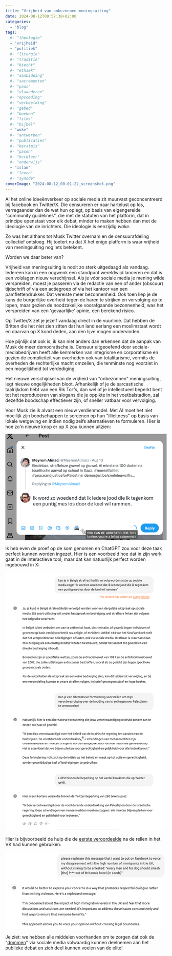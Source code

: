 ```yaml
---
title: "Vrijheid van onbezonnen meningsuiting"
date: 2024-08-12T00:57:38+02:00
categories: 
  - "blog"
tags:
  #- "theologie"
  - "vrijheid"
  - "politiek"
  #- "liturgie"
  #- "traditie"
  #- "biecht"
  #- "ethiek"
  #- "aanbidding"
  #- "sacramenten"
  #- "paus"
  #- "vlaanderen"
  #- "opvoeding"
  #- "verbeelding"
  #- "gebed"
  #- "boeken"
  #- "films"
  #- "bijbel"
  - "woke"
  #- "antwerpen"
  #- "publicaties"
  #- "kerstmis"
  #- "pasen"
  #- "kerkleer"
  #- "onderwijs"
  - "islam"
  #- "leven"
  #- "synode"
coverImage: "2024-08-12_00-01-22_screenshot.png"
---
```


Al het online ideeënverkeer op sociale media zit muurvast geconcentreerd bij facebook en Twitter/X. Die censureren er naar hartelust op los, verregaander dan de wet hun oplegt, op basis van eigengereide "community guidelines", die met de statuten van het platform, dat in principe openstaat voor elk debat, minder te maken hebben dan met de ideologie van de inrichters. Die ideologie is eenzijdig *woke*.

Zo was het althans tot Musk Twitter overnam en de censuurafdeling collectief ontsloeg. Hij toetert nu dat X het enige platform is waar vrijheid van meningsuiting nog iets betekent.

Worden we daar beter van?

Vrijheid van meningsuiting is nooit zo sterk uitgedaagd als vandaag. Iedereen kan in een oogwenk een standpunt wereldwijd lanceren en dat is een volslagen nieuw verschijnsel. Als je vóór sociale media je mening wilde verspreiden, moest je passeren via de redactie van een of ander (obscuur) tijdschrift of via een actiegroep of via het kantoor van een pamflettendrukker. Dat vereiste meer bezonnenheid. Ook toen liep je de kans de burgerlijke overheid tegen de haren te strijken en vervolging op te lopen, maar gezien de noodzakelijke voorafgaande bezonnenheid, was het verspreiden van een 'gevaarlijke' opinie, een berekend risico.

Op Twitter/X zet je jezelf vandaag direct in de vuurlinie. Dat hebben de Britten die het niet zien zitten dat hun land eerlang een moslimstaat wordt en daarvan op X kond deden, aan den lijve mogen ondervinden.

Hoe pijnlijk dat ook is, ik kan niet anders dan erkennen dat de aanpak van Musk de meer democratische is. Censuur uitgeoefend door sociale-mediabedrijven heeft alle kenmerken van integrisme en corporatisme en gezien de compliciteit van overheden ook van totalitarisme, vermits de overheden de rechterlijke macht omzeilen, die tenminste nog voorziet in een mogelijkheid tot verdediging.

Het nieuwe verschijnsel van de vrijheid van "onbezonnen" meningsuiting, legt nieuwe ongelijkheden bloot. Afhankelijk of je de sarcastische taalrijkdom hebt van een Rik Torfs, dan wel of je intellectueel beperkt bent tot het reproduceren van slogans die je oppikte in het voetbalstadion, zal dezelfde boodschap effectiever zijn, of sneller vatbaar voor vervolging.

Voor Musk zie ik alvast een nieuw verdienmodel. Met AI moet het niet moeilijk zijn boodschappen te screenen op hun "illicitness" op basis van lokale wetgeving en indien nodig zelfs alternatieven te formuleren. Hier is hoe zo'n nieuwe knop er op X zou kunnen uitzien:

![img](images/2024-08-12_00-01-22_screenshot.png)

Ik heb even de proef op de som genomen en ChatGPT zou voor deze taak perfect kunnen worden ingezet. Hier is een voorbeeld hoe dat in zijn werk gaat in de interactieve tool, maar dat kan natuurlijk perfect worden ingebouwd in X:

![img](images/2024-08-12_00-12-54_screenshot.png)

Hier is bijvoorbeeld de hulp die de [eerste veroordeelde](https://news.sky.com/story/jordan-parlour-facebook-user-jailed-for-riot-related-social-media-posts-13193894) na de rellen in het VK had kunnen gebruiken:

![img](images/2024-08-12_00-45-08_screenshot.png)

Je ziet: we hebben alle middelen voorhanden om te zorgen dat ook de "[dommen](https://www.demorgen.be/nieuws/hoe-het-internet-voor-de-emancipatie-van-de-dommen-heeft-gezorgd~b8abdd81/)" via sociale media volwaardig kunnen deelnemen aan het publieke debat en zich deel kunnen voelen van de elite!


